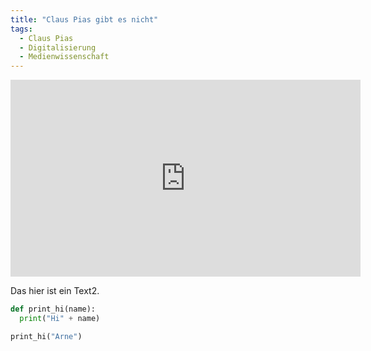 ```yaml
---
title: "Claus Pias gibt es nicht"
tags:
  - Claus Pias
  - Digitalisierung
  - Medienwissenschaft
---
```


<iframe width="560" height="315" src="https://www.youtube.com/embed/dQw4w9WgXcQ" frameborder="0" allow="autoplay; encrypted-media" allowfullscreen></iframe>

Das hier ist ein Text2.

```python
def print_hi(name):
  print("Hi" + name)

print_hi("Arne")
```

```

